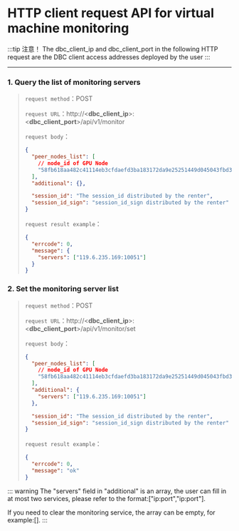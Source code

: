 # HTTP client request API for virtual machine monitoring

:::tip 注意！
The dbc_client_ip and dbc_client_port in the following HTTP request are the DBC client access addresses deployed by the user
:::

---

### 1. Query the list of monitoring servers

> `request method`：POST
>
> `request URL`：http://<**dbc_client_ip**>:<**dbc_client_port**>/api/v1/monitor
>
> `request body`：
>
> ```json
> {
>   "peer_nodes_list": [
>     // node_id of GPU Node
>     "58fb618aa482c41114eb3cfdaefd3ba183172da9e25251449d045043fbd37f45"
>   ],
>   "additional": {},
>
>   "session_id": "The session_id distributed by the renter",
>   "session_id_sign": "session_id_sign distributed by the renter"
> }
> ```
>
> `request result example`：
>
> ```json
> {
>   "errcode": 0,
>   "message": {
>     "servers": ["119.6.235.169:10051"]
>   }
> }
> ```

### 2. Set the monitoring server list

> `request method`：POST
>
> `request URL`：http://<**dbc_client_ip**>:<**dbc_client_port**>/api/v1/monitor/set
>
> `request body`：
>
> ```json
> {
>   "peer_nodes_list": [
>     // node_id of GPU Node
>     "58fb618aa482c41114eb3cfdaefd3ba183172da9e25251449d045043fbd37f45"
>   ],
>   "additional": {
>     "servers": ["119.6.235.169:10051"]
>   },
>
>   "session_id": "The session_id distributed by the renter",
>   "session_id_sign": "session_id_sign distributed by the renter"
> }
> ```
>
> `request result example`：
>
> ```json
> {
>   "errcode": 0,
>   "message": "ok"
> }
> ```

::: warning
The "servers" field in "additional" is an array, the user can fill in at most two services, please refer to the format:["ip:port","ip:port"].

If you need to clear the monitoring service, the array can be empty, for example:[].
:::
